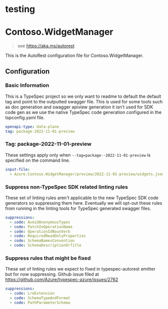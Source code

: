 # testing
# Contoso.WidgetManager

> see https://aka.ms/autorest

This is the AutoRest configuration file for Contoso.WidgetManager.

## Configuration

### Basic Information

This is a TypeSpec project so we only want to readme to default the default tag and point to the outputted swagger file.
This is used for some tools such as doc generation and swagger apiview generation it isn't used for SDK code gen as we
use the native TypeSpec code generation configured in the tspconfig.yaml file.

```yaml
openapi-type: data-plane
tag: package-2022-11-01-preview
```

### Tag: package-2022-11-01-preview

These settings apply only when `--tag=package--2022-11-01-preview` is specified on the command line.

```yaml $(tag) == 'package-2022-11-01-preview'
input-file:
  - Azure.Contoso.WidgetManager/preview/2022-11-01-preview/widgets.json
```

### Suppress non-TypeSpec SDK related linting rules

These set of linting rules aren't applicable to the new TypeSpec SDK code generators so suppressing them here. Eventually we will
opt-out these rules from running in the linting tools for TypeSpec generated swagger files.

``` yaml
suppressions:
  - code: AvoidAnonymousTypes
  - code: PatchInOperationName
  - code: OperationIdNounVerb
  - code: RequiredReadOnlyProperties
  - code: SchemaNamesConvention
  - code: SchemaDescriptionOrTitle
```

### Suppress rules that might be fixed

These set of linting rules we expect to fixed in typespec-autorest emitter but for now suppressing.
Github issue filed at https://github.com/Azure/typespec-azure/issues/2762

``` yaml
suppressions:
  - code: LroExtension
  - code: SchemaTypeAndFormat
  - code: PathParameterSchema
```